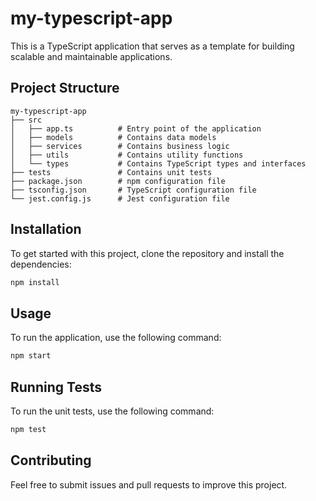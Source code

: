 # my-typescript-app

This is a TypeScript application that serves as a template for building scalable and maintainable applications.

## Project Structure

```
my-typescript-app
├── src
│   ├── app.ts          # Entry point of the application
│   ├── models          # Contains data models
│   ├── services        # Contains business logic
│   ├── utils           # Contains utility functions
│   └── types           # Contains TypeScript types and interfaces
├── tests               # Contains unit tests
├── package.json        # npm configuration file
├── tsconfig.json       # TypeScript configuration file
└── jest.config.js      # Jest configuration file
```

## Installation

To get started with this project, clone the repository and install the dependencies:

```bash
npm install
```

## Usage

To run the application, use the following command:

```bash
npm start
```

## Running Tests

To run the unit tests, use the following command:

```bash
npm test
```

## Contributing

Feel free to submit issues and pull requests to improve this project.